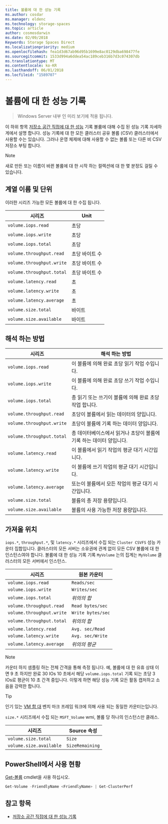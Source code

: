 ```yaml
---
title: 볼륨에 대 한 성능 기록
ms.author: cosdar
ms.manager: eldenc
ms.technology: storage-spaces
ms.topic: article
author: cosmosdarwin
ms.date: 02/09/2018
Keywords: Storage Spaces Direct
ms.localizationpriority: medium
ms.openlocfilehash: fea1d3d67ab96d95b1699e8ac0129dba698477fe
ms.sourcegitcommit: 1533d994a6ddea54ac189ceb316b7d3c074307db
ms.translationtype: MT
ms.contentlocale: ko-KR
ms.lasthandoff: 06/01/2018
ms.locfileid: "1589707"
---
```

# <a name="performance-history-for-volumes"></a>볼륨에 대 한 성능 기록

> Windows Server 내부 인 미리 보기에 적용 됩니다.

이 하위 항목 [저장소 공간 직접에 대 한 성능](performance-history.md) 기록 볼륨에 대해 수집 된 성능 기록 자세하게에서 설명 합니다. 성능 기록에 대 한 모든 클러스터 공유 볼륨 (CSV) 클러스터에서 사용할 수는 있습니다. 그러나 운영 체제에 대해 사용할 수 없는 볼륨 또는 다른 비 CSV 저장소 부팅 합니다.

   > [!NOTE]
   > 새로 만든 또는 이름이 바뀐 볼륨에 대 한 시작 하는 컬렉션에 대 한 몇 분정도 걸릴 수 있습니다.

## <a name="series-names-and-units"></a>계열 이름 및 단위

이러한 시리즈 가능한 모든 볼륨에 대 한 수집 됩니다.

| 시리즈                    | Unit             |
|---------------------------|------------------|
| `volume.iops.read`        | 초당       |
| `volume.iops.write`       | 초당       |
| `volume.iops.total`       | 초당       |
| `volume.throughput.read`  | 초당 바이트 수 |
| `volume.throughput.write` | 초당 바이트 수 |
| `volume.throughput.total` | 초당 바이트 수 |
| `volume.latency.read`     | 초          |
| `volume.latency.write`    | 초          |
| `volume.latency.average`  | 초          |
| `volume.size.total`       |  바이트            |
| `volume.size.available`   |  바이트            |

## <a name="how-to-interpret"></a>해석 하는 방법

| 시리즈                    | 해석 하는 방법                                                              |
|---------------------------|-------------------------------------------------------------------------------|
| `volume.iops.read`        | 이 볼륨에 의해 완료 초당 읽기 작업 수입니다.                |
| `volume.iops.write`       | 이 볼륨에 의해 완료 초당 쓰기 작업 수입니다.               |
| `volume.iops.total`       | 총 읽기 또는 쓰기이 볼륨에 의해 완료 초당 작업 합니다. |
| `volume.throughput.read`  | 초당이 볼륨에서 읽는 데이터의 양입니다.                            |
| `volume.throughput.write` | 초당이 볼륨에 기록 하는 데이터 양입니다.                           |
| `volume.throughput.total` | 총 데이터베이스에서 읽거나 초당이 볼륨에 기록 하는 데이터 양입니다.        |
| `volume.latency.read`     | 이 볼륨에서 읽기 작업의 평균 대기 시간입니다.                          |
| `volume.latency.write`    | 이 볼륨에 쓰기 작업의 평균 대기 시간입니다.                           |
| `volume.latency.average`  | 또는이 볼륨에서 모든 작업의 평균 대기 시간입니다.                     |
| `volume.size.total`       | 볼륨의 총 저장 용량입니다.                                     |
| `volume.size.available`   | 볼륨의 사용 가능한 저장 용량입니다.                                 |

## <a name="where-they-come-from"></a>가져올 위치

`iops.*`, `throughput.*`, 및 `latency.*` 시리즈에서 수집 되는 `Cluster CSVFS` 성능 카운터 집합입니다. 클러스터의 모든 서버는 소유권에 관계 없이 모든 CSV 볼륨에 대 한 인스턴스여야 합니다. 볼륨에 대 한 성능 기록 기록 `MyVolume` 는의 집계는 `MyVolume` 클러스터의 모든 서버에서 인스턴스.

| 시리즈                    | 원본 카운터         |
|---------------------------|------------------------|
| `volume.iops.read`        | `Reads/sec`            |
| `volume.iops.write`       | `Writes/sec`           |
| `volume.iops.total`       | *위의의 합*     |
| `volume.throughput.read`  | `Read bytes/sec`       |
| `volume.throughput.write` | `Write bytes/sec`      |
| `volume.throughput.total` | *위의의 합*     |
| `volume.latency.read`     | `Avg. sec/Read`        |
| `volume.latency.write`    | `Avg. sec/Write`       |
| `volume.latency.average`  | *위의의 평균* |

   > [!NOTE]
   > 카운터 하지 샘플링 하는 전체 간격을 통해 측정 됩니다. 예, 볼륨에 대 한 유휴 상태 이면 9 초 하지만 완료 30 IOs 10 초에서 해당 `volume.iops.total` 기록 되는 초당 3 IOs로 평균이 10 초 간격 중입니다. 이렇게 하면 해당 성능 기록 모든 활동 캡처하고 소음을 강력한 합니다.

   > [!TIP]
   > 인기 있는 [VM 함 대](https://github.com/Microsoft/diskspd/blob/master/Frameworks/VMFleet/watch-cluster.ps1) 벤치 마크 프레임 워크에 의해 사용 되는 동일한 카운터는입니다.

`size.*` 시리즈에서 수집 되는 `MSFT_Volume` wmi, 볼륨 당 하나의 인스턴스만 클래스.

| 시리즈                    | Source 속성 |
|---------------------------|-----------------|
| `volume.size.total`       | `Size`          |
| `volume.size.available`   | `SizeRemaining` |

## <a name="usage-in-powershell"></a>PowerShell에서 사용 현황

[Get-볼륨](https://docs.microsoft.com/powershell/module/storage/get-volume) cmdlet을 사용 하십시오.

```PowerShell
Get-Volume -FriendlyName <FriendlyName> | Get-ClusterPerf
```

## <a name="see-also"></a>참고 항목

- [저장소 공간 직접에 대 한 성능 기록](performance-history.md)
